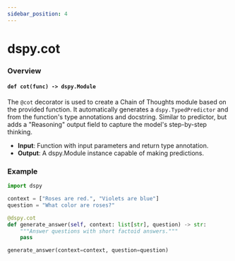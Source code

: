 ```yaml
---
sidebar_position: 4
---
```


# dspy.cot

### Overview

#### `def cot(func) -> dspy.Module`

The `@cot` decorator is used to create a Chain of Thoughts module based on the provided function. It automatically generates a `dspy.TypedPredictor` and from the function's type annotations and docstring. Similar to predictor, but adds a "Reasoning" output field to capture the model's step-by-step thinking.

* **Input**: Function with input parameters and return type annotation.
* **Output**: A dspy.Module instance capable of making predictions.

### Example

```python
import dspy

context = ["Roses are red.", "Violets are blue"]
question = "What color are roses?"

@dspy.cot
def generate_answer(self, context: list[str], question) -> str:
    """Answer questions with short factoid answers."""
    pass

generate_answer(context=context, question=question)
```